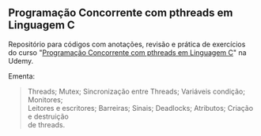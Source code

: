 <h2>Programação Concorrente com pthreads em Linguagem C</h2>

Repositório para códigos com anotações, revisão e prática de exercícios<br>
do curso "<a href="https://www.udemy.com/course/pthreads/">Programação Concorrente com pthreads em Linguagem C</a>" na Udemy.

Ementa:
> Threads; Mutex; Sincronização entre Threads; Variáveis condição; Monitores;<br>
Leitores e escritores; Barreiras; Sinais; Deadlocks; Atributos; Criação e destruição<br>
de threads.
